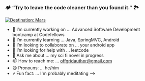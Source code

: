 ### 🏕 “Try to leave the code cleaner than you found it.” 🏞

[![Destination: Mars](https://img.shields.io/badge/DESTINATION:-MARS-GREEN.svg)](https://shields.io/)

- 🔭 I’m currently working on ... Advanced Software Development bootcamp at Codefellows
- 🌱 I’m currently learning ... Java, SpringMVC, Android
- 👯 I’m looking to collaborate on ... your android app
- 🤔 I’m looking for help with ... leetcode
- 💬 Ask me about ... my sci fi novel in progress
- 📫 How to reach me: ... offgridauthor@gmail.com
- 😄 Pronouns: ... he/him
- ⚡ Fun fact: ... I'm probably meditating
-->
